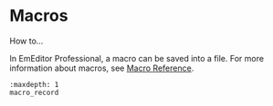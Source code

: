 # Macros

How to...



In EmEditor Professional, a macro can be saved into a file. For more
information about macros, see [Macro Reference](../../macro/index).


```{toctree}
:maxdepth: 1
macro_record
```
